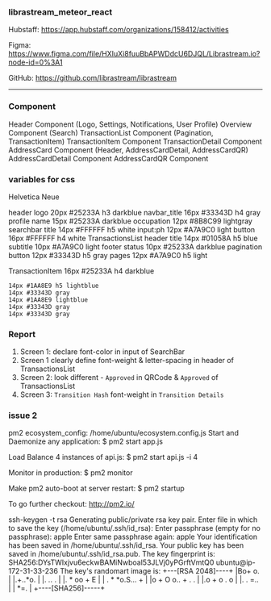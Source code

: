 ### librastream_meteor_react

Hubstaff: https://app.hubstaff.com/organizations/158412/activities

Figma: https://www.figma.com/file/HXIuXi8fuuBbAPWDdcU6DJQL/Librastream.io?node-id=0%3A1

GitHub: https://github.com/librastream/librastream

-----
### Component
Header Component (Logo, Settings, Notifications, User Profile)
Overview Component (Search)
TransactionList Component (Pagination, TransactionItem)
TransactionItem Component
TransactionDetail Component
AddressCard Component (Header, AddressCardDetail, AddressCardQR)
AddressCardDetail Component
AddressCardQR Component

### variables for css
Helvetica Neue

header
    logo            20px #25233A h3 darkblue
    navbar_title    16px #33343D h4 gray
    profile
        name        15px #25233A darkblue
        occupation  12px #8B8C99 lightgray
searchbar
    title           14px #FFFFFF h5 white
    input:ph        12px #A7A9C0 light
    button          16px #FFFFFF h4 white
TransactionsList
    header
        title       14px #01058A h5 blue
        subtitle    10px #A7A9C0 light
    footer
        status      10px #25233A darkblue
        pagination
            button  12px #33343D h5 gray
            pages   12px #A7A9C0 h5 light

TransactionItem
    16px #25233A h4 darkblue

    14px #1AA8E9 h5 lightblue
    14px #33343D gray
    14px #1AA8E9 lightblue
    14px #33343D gray
    14px #33343D gray


### Report
1. Screen 1: declare font-color in input of SearchBar
2. Screen 1  clearly define font-weight & letter-spacing in header of TransactionsList
3. Screen 2: look different - `Approved` in QRCode & `Approved` of TransactionsList
4. Screen 3: `Transition Hash` font-weight in `Transition Details`

### issue 2
pm2 ecosystem_config: /home/ubuntu/ecosystem.config.js
Start and Daemonize any application:
$ pm2 start app.js

Load Balance 4 instances of api.js:
$ pm2 start api.js -i 4

Monitor in production:
$ pm2 monitor

Make pm2 auto-boot at server restart:
$ pm2 startup

To go further checkout:
http://pm2.io/

ssh-keygen -t rsa
Generating public/private rsa key pair.
Enter file in which to save the key (/home/ubuntu/.ssh/id_rsa):
Enter passphrase (empty for no passphrase): apple
Enter same passphrase again: apple
Your identification has been saved in /home/ubuntu/.ssh/id_rsa.
Your public key has been saved in /home/ubuntu/.ssh/id_rsa.pub.
The key fingerprint is:
SHA256:DYsTWIxjvu6eckwBAMiNwboal53JLVj0yPGrftVmtQ0 ubuntu@ip-172-31-33-236
The key's randomart image is:
+---[RSA 2048]----+
|Bo+  o.          |
|.+..*o.          |
|.  *.*. .        |
|.   * oo +  E    |
| . * *o.S... +   |
|o + O o.. + . .  |
|.o + o . o       |
|. . =..          |
|   *=.           |
+----[SHA256]-----+
